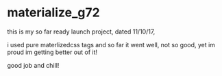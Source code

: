 # materialize_g72

this is my so far ready launch project, dated 11/10/17, 

i used pure materlizedcss tags and so far it went well, not so good, yet im proud im getting better out of it! 

good job and chill! 
